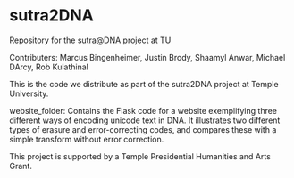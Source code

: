 # sutra2DNA
Repository for the sutra@DNA project at TU

Contributers:  Marcus Bingenheimer, Justin Brody, Shaamyl Anwar, Michael DArcy, Rob Kulathinal

This is the code we distribute as part of the sutra2DNA project at Temple University.

website_folder: Contains the Flask code for a website exemplifying three different ways of encoding unicode text in DNA. It illustrates two different types of erasure and error-correcting codes, and compares these with a simple transform without error correction.

This project is supported by a Temple Presidential Humanities and Arts Grant.
